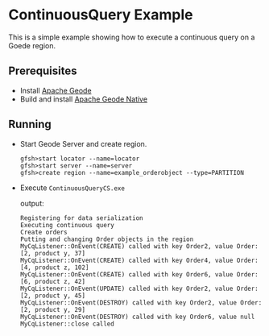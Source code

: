 # ContinuousQuery Example
This is a simple example showing how to execute a continuous query on a Goede region.

## Prerequisites
* Install [Apache Geode](https://geode.apache.org)
* Build and install [Apache Geode Native](https://github.com/apache/geode-native)

## Running
* Start Geode Server and create region.
  ```
  gfsh>start locator --name=locator
  gfsh>start server --name=server
  gfsh>create region --name=example_orderobject --type=PARTITION
  ```
* Execute `ContinuousQueryCS.exe`
  
  output:
  ```
  Registering for data serialization
  Executing continuous query
  Create orders
  Putting and changing Order objects in the region
  MyCqListener::OnEvent(CREATE) called with key Order2, value Order: [2, product y, 37]
  MyCqListener::OnEvent(CREATE) called with key Order4, value Order: [4, product z, 102]
  MyCqListener::OnEvent(CREATE) called with key Order6, value Order: [6, product z, 42]
  MyCqListener::OnEvent(UPDATE) called with key Order2, value Order: [2, product y, 45]
  MyCqListener::OnEvent(DESTROY) called with key Order2, value Order: [2, product y, 29]
  MyCqListener::OnEvent(DESTROY) called with key Order6, value null
  MyCqListener::close called
  ```
